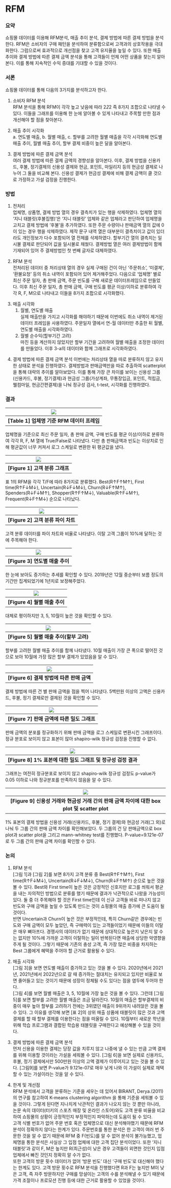 # RFM
### 요약
쇼핑몰 데이터를 이용해 RFM분석, 매출 추이 분석, 결제 방법에 따른 결제 방법을 분석한다. RFM은 소비자의 구매 패턴을 분석하여 분류함으로써 고객과의 상호작용을 극대화한다. 그럼으로써 효과적으로 개선점을 찾고 고객 유지율을 높일 수 있다. 또한 매출 추이와 결제 방법에 따른 결제 금액 분석을 통해 고객들이 언제 어떤 상품을 찾는지 알아본다. 이를 통해 지속적인 수익 증대를 기대할 수 있을 것이다. 

### 서론
쇼핑몰 데이터를 통해 다음의 3가지를 분석하고자 한다.
1. 소비자 RFM 분석  
  RFM 분석을 통해 RFM이 각각 높고 낮음에 따라 2*2*2 즉 8가지 조합으로 나타낼 수 있다. 이들을 그래프를 이용해 한 눈에 알아볼 수 있게 나타내고 주목할 만한 점과 개선해야 할 점을 찾아본다.<p>
1. 매출 추이 시각화  
  a. 연도별 매출, b. 월별 매출, c. 할부를 고려한 월별 매출을 각각 시각화해 연도별 매출 추이, 월별 매출 추이, 할부 결제 비중이 높은 달을 알아본다.<p>
1. 결제 방법에 따른 결제 금액 분석  
  여러 결제 방법에 따른 결제 금액의 경향성을 알아본다. 이후, 결제 방법을 신용카드, 후불, 정기결제의 신용성 결제와 현금, 포인트, 마일리지 등의 현금성 결제로 나누어 그 둘을 비교해 본다. 신용성 결제가 현금성 결제에 비해 결제 금액이 클 것으로 가정하고 가설 검정을 진행한다.

### 방법
1. 전처리  
   업체명, 상품명, 결제 방법 열의 경우 결측치가 있는 행을 삭제하였다. 업체명 열의 ‘지니 태블릿(후불집행)’은 ‘지니 태블릿’ 업체와 같은 업체라고 판단하여 업체명을 고치고 결제 방법에 ‘후불’을 추가하였다. 또한 주문 수량이나 판매금액 열의 값에 0이 있는 경우 행을 삭제하였다. 제작 문구 내역 열은 대부분이 결측치이고 값이 있더라도 개인정보가 다수 포함되어 열 전체를 삭제하였다. 할부기간 열의 결측치는 일시불 결제로 판단되어 값을 일시불로 채웠다. 결제방법 열은 여러 결제방법이 함께 기재되어 있어 주 결제방법인 첫 번째 글자로 대체하였다. <p>
1. RFM 분석  
   전처리된 데이터 중 처리상태 열의 경우 실제 구매된 건이 아닌 ‘주문취소’, ‘미결제’, ‘환불요청’ 등의 취소 내역이 포함되어 있어 제거해주었다. 다음으로 ‘업체명’ 별로 최신 주문 일자, 총 판매 금액, 주문 빈도를 구해 새로운 데이터프레임으로 만들었다. 이후 최신 주문 일자, 총 판매 금액, 구매 빈도를 평균 이상/이하로 분류하여 각각 R, F, M으로 나타내고 이들을 8가지 조합으로 시각화했다.<p>
1. 매출 시각화  
   1. 월별, 연도별 매출  
     실제 매출만을 가지고 시각화를 해야하기 때문에 이번에도 취소 내역이 제거된 데이터 프레임을 사용하였다. 주문일자 열에서 연-월 데이터만 추출한 뒤 월별, 연도별 매출을 시각화하였다.
   1. 월별 순수익(할부기간 고려)  
     마진 등을 계산하지 않았지만 할부 기간을 고려하여 월별 매출을 조정한 데이터를 만들었다. 이후  3-a의 데이터와 함께 그래프로 시각화하였다.<p>
1. 결제 방법에 따른 결제 금액 분석
   이번에는 처리상태 열을 따로 분류하지 않고 유지한 상태로 분석을 진행하였다. 결제방법과 판매금액만을 따로 추출하여 scatterplot을 통해 대략의 추이를 알아보았다. 이를 통해 가장 큰 차이를 보이는 신용성 그룹(신용카드, 후불, 정기결제)과 현금성 그룹(가상계좌, 무통장입금, 포인트, 적립금, 웰컴마일, 현금간편결제)을 나눠 정규성 검사, t-test, 시각화를 진행하였다.

### 결과
| <img src="https://github.com/jjun2648/RFM/blob/main/images/01_table.png"> |
|:--:|
| <b> [Table 1] 업체명 기준 RFM 데이터 프레임 </b> |
업체명을 기준으로 최신 주문 일자, 총 판매 금액, 구매 빈도를 평균 이상/이하로 분류하여 각각 R, F, M 열에 True/False로 나타냈다. 다만 총 판매금액과 빈도는 이상치로 인해 평균값이 너무 커져서 로그 스케일로 변환한 뒤 평균값을 냈다.

| <img src="https://github.com/jjun2648/RFM/blob/main/images/01_bar.png"> |
|:--:|
| <b> [Figure 1] 고객 분류 그래프 </b> |
표 1의 RFM을 각각 T/F에 따라 8가지로 분류했다. Best(R↑F↑M↑), First time(R↑F↓M↓), Uncertain(R↓F↓M↓), Churn(R↓F↑M↑), Spenders(R↓F↓M↑), Shopper(R↑F↑M↓), Valuable(R↑F↓M↑), Frequent(R↓F↑M↓) 순으로 나타났다.

| <img src="https://github.com/jjun2648/RFM/blob/main/images/02_pie.png"> |
|:--:|
| <b> [Figure 2] 고객 분류 파이 차트 </b> |
고객 분류 데이터를 파이 차트와 비율로 나타냈다. 이탈 고객 그룹이 10%에 달하는 것에 주목해야 한다.

| <img src="https://github.com/jjun2648/RFM/blob/main/images/03_year_bar.png"> |
|:--:|
| <b> [Figure 3] 연도별 매출 추이 </b> |
한 눈에 보아도 증가하는 추세를 확인할 수 있다. 2019년은 12월 중순부터 보름 정도의 기간만 집계되었기에 1년치로 보정해주었다.

| <img src="https://github.com/jjun2648/RFM/blob/main/images/04_bar_month.png"> |
|:--:|
| <b> [Figure 4]  월별 매출 추이 </b> |
대체로 평이하지만 3, 5, 10월이 높은 것을 확인할 수 있다.

| <img src="https://github.com/jjun2648/RFM/blob/main/images/05_bar_installment.png"> |
|:--:|
| <b> [Figure 5] 월별 매출 추이(할부 고려) </b> |
할부를 고려한 월별 매출 추이를 함께 나타냈다. 10월 매출이 가장 큰 폭으로 떨어진 것으로 보아 10월에 가장 많은 할부 결제가 있었음을 알 수 있다.

| <img src="https://github.com/jjun2648/RFM/blob/main/images/06.png"> |
|:--:|
| <b> [Figure 6] 결제 방법에 따른 판매 금액 </b> |
결제 방법에 따른 건 별 판매 금액을 점을 찍어 나타냈다. 5백만원 이상의 고액은 신용카드, 후불, 정기 결제로만 결제된 것을 확인할 수 있다.

| <img src="https://github.com/jjun2648/RFM/blob/main/images/07_density.png"> |
|:--:|
| <b> [Figure 7] 판매 금액에 따른 밀도 그래프 </b> |
판매 금액의 분포를 정규화하기 위해 판매 금액을 로그 스케일로 변환시킨 그래프이다. 정규 분포로 보이지 않고 표본이 많아 shapiro-wilk 정규성 검정을 진행할 수 없다.

| <img src="https://github.com/jjun2648/RFM/blob/main/images/08_density.png"> |
|:--:|
| <b> [Figure 8] 1% 표본에 대한 밀도 그래프 및 정규성 검정 결과 </b> |
 그래프는 여전히 정규분포로 보이지 않고 shapiro-wilk 정규성 검정도 p-value가 0.05 이하로 나와 정규분포를 만족하지 않음을 알 수 있다.

| <img src="https://github.com/jjun2648/RFM/blob/main/images/09_boxplot.png"> |
|:--:|
| <b> [Figure 9] 신용성 거래와 현금성 거래 간의 판매 금액 차이에 대한 box plot 및 scatter plot </b> |
1% 표본의 결제 방법을 신용성 거래(신용카드, 후불, 정기 결제)와 현금성 거래(그 외)로 나눠 두 그룹 간의 판매 금액 차이를 확인해보았다. 두 그룹의 건 당 판매금액으로 box plot과 scatter plot을 그리고 mann-whitney test를 진행했다. P-value=9.121e-07로 두 그룹 간의 판매 금액 차이를 확인할 수 있다.

### 논의
1. RFM 분석  
   [그림 1]과 [그림 2]를 보면 8가지 고객 분류 중 Best(R↑F↑M↑), First time(R↑F↓M↓), Uncertain(R↓F↓M↓), Churn(R↓F↑M↑) 순으로 높은 것을 볼 수 있다. Best와 First time이 높은 것은 긍정적인 신호지만 로그를 씌워서 평균을 내는 자의적인 방법으로 분류를 했기 때문에 결과가 낙관적으로 나왔을 가능성이 있다. 둘 중 더 주목해야 할 것은 First time인데 이 신규 고객들 바로 떠나지 않고 빈도와 구매 금액을 높일 수 있도록 만드는 것이 쇼핑몰의 매출 증가에 큰 도움이 될 것이다.  
반면 Uncertain과 Churn이 높은 것은 부정적인데, 특히 Churn같은 경우에는 빈도와 구매 금액이 모두 높았던, 즉 구매력이 있는 고객들이었기 때문에 이들의 이탈은 매우 뼈아프다. 경쟁사의 데이터가 없기 때문에 상대적으로 높은지 낮은지 알 수는 없지만 10%에 가까운 고객이 이탈하는 일이 반복된다면 매출에 상당한 악영향을 주게 될 것이다. 그렇기 때문에 기존의 충성 고객, 즉 가장 많은 비중을 차지하는 Best 그룹에게 혜택을 주어야 할 근거로 활용될 수 있다.<p>
1. 매출 시각화  
   [그림 3]을 보면 연도별 매출이 증가하고 있는 것을 볼 수 있다. 2020년에서 2021년, 2021년에서 2022년으로 갈 때 증가하는 절대치는 유지되고 있지만 비율로 보면 줄어들고 있는 것이기 때문에 성장이 정체될 수도 있다는 점을 염두에 두어야 한다.  
[그림 4]를 보면 월별 매출은 3, 5, 10월에 가장 높은 것을 볼 수 있다. 그런데 [그림 5]를 보면 할부를 고려한 월별 매출은 조금 달라진다. 10월의 매출은 할부결제의 비중이 매우 높아 할부를 고려하기 전에는 3위였던 매출이 9위까지 내려앉은 것을 볼 수 있다. 그 이유를 생각해 보면 [표 2]의 상위 매출 상품에 태블릿이 많은 것과 고액 결제를 할 때 할부 결제를 이용한다는 점을 떠올릴 수 있다. 10월부터 새로운 학년을 위해 학습 프로그램과 결합된 학습용 태블릿을 구매한다고 예상해볼 수 있을 것이다.<p>
1. 결제 방법에 따른 결제 금액 분석  
   먼저 신용을 이용한 결제는 당장 값을 치루지 않고 나중에 낼 수 있는 만큼 고액 결제를 위해 이용할 것이라는 가설을 세워볼 수 있다. [그림 6]을 보면 실제로 신용카드, 후불, 정기 결제에서만 500만원 이상의 고액 결제가 이루어지고 있는 것을 볼 수 있다. [그림9]를 보면 P-value가 9.121e-07로 매우 낮게 나와 이 가설이 실제로 채택할 수 있는 가설이라는 것을 알 수 있다. <p>
1. 한계 및 개선점  
   RFM 분석에서 고객을 분류하는 기준을 세우는 데 있어서 BIRANT, Derya.(2011)의 연구를 참고하여 K-means clustering algorithm 을 통해 기준을 세워볼 수 있을 것이다. 그렇게 된다면 지나치게 낙관적인 결과가 나오지 않는 것 뿐만 아니라, 논문 속의 데이터(터키의 스포츠 매장 및 온라인 스토어)와도 고객 분류 비율을 비교하여 쇼핑몰의 상황이 긍정적인지 부정적인지 파악하는데 도움이 될 수 있다.   
고객 식별 번호가 없어 주문 번호 혹은  업체명으로 대신 분석해야했기 때문에 RFM 분석이 정확하지 않다는 한계가 있다. 주문번호를 통한 분석은 한 고객이 여러 번 주문한 것을 알 수 없기 때문에 RFM 중 F(빈도)를 알 수 없어 분석이 불가능했고, 업체명을 통한 분석은 사실상 그 입점 업체에 대한 고객 집단 분석이었다. 또한 ‘지니 태블릿’과 같이 F, M은 높지만 R(최근성)이 낮은 경우 고객들이 외면한 것인지 입점 업체에서 빠진 것인지 정확히 알 수가 없다.   
또한 고객의 방문 횟수 데이터가 없어 ‘방문 빈도’ 대신 ‘구매 빈도’로 대신해야 했다는 한계도 있다. 고객 방문 횟수로 RFM 분석을 진행했다면 R과 F는 높지만 M이 낮은 고객, 즉 자주 방문하지만 구매를 망설이는 고객의 수를 분석해낼 수 있기 때문에 가격 조절이나 프로모션 진행 등에 대한 근거로 활용할 수 있었을 것이다. 



